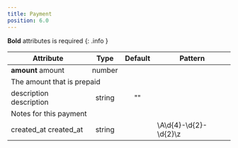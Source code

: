 ```yaml
---
title: Payment
position: 6.0
---
```

**Bold** attributes is required
{: .info }
<table>
<thead>
<th>Attribute</th>
<th style="text-align: center">Type</th>
<th style="text-align: center">Default</th>
<th style="text-align: center">Pattern</th>
</thead>
<tbody>
<tr>
<td>
<strong>amount</strong>
<span class="searchable">amount</span></td>
<td style="text-align: center">number</td>
<td style="text-align: center"></td>
<td></td>
</tr>
<tr>
<td colspan="5">The amount that is prepaid</td>
</tr>
<tr>
<td>
description
<span class="searchable">description</span></td>
<td style="text-align: center">string</td>
<td style="text-align: center">""</td>
<td></td>
</tr>
<tr>
<td colspan="5">Notes for this payment</td>
</tr>
<tr>
<td>
created_<wbr>at
<span class="searchable">created_at</span></td>
<td style="text-align: center">string</td>
<td style="text-align: center"></td>
<td>\A\d{4}-\d{2}-\d{2}\z</td>
</tr>
</tbody>
</table>